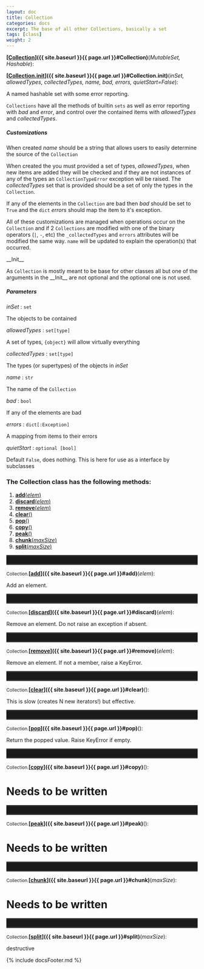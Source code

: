```yaml
---
layout: doc
title: Collection
categories: docs
excerpt: The base of all other Collections, basically a set
tags: [class]
weight: 2
---
```

<a name="Collection"></a>
<a name="Collection"></a><small></small>**[<ins>Collection</ins>]({{ site.baseurl }}{{ page.url }}#Collection)**(_MutableSet, Hashable_):

<a name="Collection.__init__"></a><small></small>**[<ins>Collection.__init__</ins>]({{ site.baseurl }}{{ page.url }}#Collection.__init__)**(_inSet, allowedTypes, collectedTypes, name, bad, errors, quietStart=False_):

A named hashable set with some error reporting.

`Collections` have all the methods of builtin `sets` as well as error reporting with _bad_ and _error_, and control over the contained items with _allowedTypes_ and _collectedTypes_.

##### Customizations

When created _name_ should be a string that allows users to easily determine the source of the `Collection`

When created the you must provided a set of types, _allowedTypes_, when new items are added they will be checked and if they are not instances of any of the types an `CollectionTypeError` exception will be raised. The _collectedTypes_ set that is provided should be a set of only the types in the `Collection`.

If any of the elements in the `Collection` are bad then _bad_ should be set to `True` and the `dict` _errors_ should map the item to it's exception.

All of these customizations are managed when operations occur on the `Collection` and if 2 `Collections` are modified with one of the binary operators (`|`, `-`, etc) the `_collectedTypes` and `errors` attributes will be modified the same way. `name` will be updated to explain the operation(s) that occurred.

\_\_Init\_\_

As `Collection` is mostly meant to be base for other classes all but one of the arguments in the \_\_Init\_\_ are not optional and the optional one is not used.

##### Parameters

_inSet_ : `set`

 The objects to be contained

_allowedTypes_ : `set[type]`

 A set of types, `{object}` will allow virtually everything

_collectedTypes_ : `set[type]`

 The types (or supertypes) of the objects in _inSet_

_name_ : `str`

 The name of the `Collection`

_bad_ : `bool`

 If any of the elements are bad

_errors_ : `dict[:Exception]`

 A mapping from items to their errors

_quietStart_ : `optional [bool]`

 Default `False`, does nothing. This is here for use as a interface by subclasses


<h3>
The Collection class has the following methods:</h3>

<ol class="post-list">
<li><article><a href="#add"><b>add</b>(<i>elem</i>)</a></article></li>
<li><article><a href="#discard"><b>discard</b>(<i>elem</i>)</a></article></li>
<li><article><a href="#remove"><b>remove</b>(<i>elem</i>)</a></article></li>
<li><article><a href="#clear"><b>clear</b>()</a></article></li>
<li><article><a href="#pop"><b>pop</b>()</a></article></li>
<li><article><a href="#copy"><b>copy</b>()</a></article></li>
<li><article><a href="#peak"><b>peak</b>()</a></article></li>
<li><article><a href="#chunk"><b>chunk</b>(<i>maxSize</i>)</a></article></li>
<li><article><a href="#split"><b>split</b>(<i>maxSize</i>)</a></article></li>
</ol>
<hr style="padding: 0;border: none;border-width: 3px;height: 20px;color: #333;text-align: center;border-top-style: solid;border-bottom-style: solid;">

<a name="add"></a><small>Collection.</small>**[<ins>add</ins>]({{ site.baseurl }}{{ page.url }}#add)**(_elem_):

Add an element.


<hr style="padding: 0;border: none;border-width: 3px;height: 20px;color: #333;text-align: center;border-top-style: solid;border-bottom-style: solid;">

<a name="discard"></a><small>Collection.</small>**[<ins>discard</ins>]({{ site.baseurl }}{{ page.url }}#discard)**(_elem_):

Remove an element.  Do not raise an exception if absent.


<hr style="padding: 0;border: none;border-width: 3px;height: 20px;color: #333;text-align: center;border-top-style: solid;border-bottom-style: solid;">

<a name="remove"></a><small>Collection.</small>**[<ins>remove</ins>]({{ site.baseurl }}{{ page.url }}#remove)**(_elem_):

Remove an element. If not a member, raise a KeyError.


<hr style="padding: 0;border: none;border-width: 3px;height: 20px;color: #333;text-align: center;border-top-style: solid;border-bottom-style: solid;">

<a name="clear"></a><small>Collection.</small>**[<ins>clear</ins>]({{ site.baseurl }}{{ page.url }}#clear)**():

This is slow (creates N new iterators!) but effective.


<hr style="padding: 0;border: none;border-width: 3px;height: 20px;color: #333;text-align: center;border-top-style: solid;border-bottom-style: solid;">

<a name="pop"></a><small>Collection.</small>**[<ins>pop</ins>]({{ site.baseurl }}{{ page.url }}#pop)**():

Return the popped value.  Raise KeyError if empty.


<hr style="padding: 0;border: none;border-width: 3px;height: 20px;color: #333;text-align: center;border-top-style: solid;border-bottom-style: solid;">

<a name="copy"></a><small>Collection.</small>**[<ins>copy</ins>]({{ site.baseurl }}{{ page.url }}#copy)**():

# Needs to be written

<hr style="padding: 0;border: none;border-width: 3px;height: 20px;color: #333;text-align: center;border-top-style: solid;border-bottom-style: solid;">

<a name="peak"></a><small>Collection.</small>**[<ins>peak</ins>]({{ site.baseurl }}{{ page.url }}#peak)**():

# Needs to be written

<hr style="padding: 0;border: none;border-width: 3px;height: 20px;color: #333;text-align: center;border-top-style: solid;border-bottom-style: solid;">

<a name="chunk"></a><small>Collection.</small>**[<ins>chunk</ins>]({{ site.baseurl }}{{ page.url }}#chunk)**(_maxSize_):

# Needs to be written

<hr style="padding: 0;border: none;border-width: 3px;height: 20px;color: #333;text-align: center;border-top-style: solid;border-bottom-style: solid;">

<a name="split"></a><small>Collection.</small>**[<ins>split</ins>]({{ site.baseurl }}{{ page.url }}#split)**(_maxSize_):

destructive



{% include docsFooter.md %}